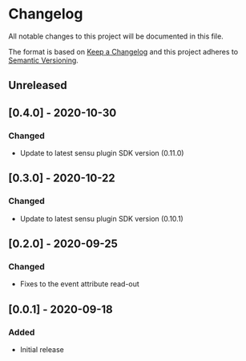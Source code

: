 # Changelog
All notable changes to this project will be documented in this file.

The format is based on [Keep a Changelog](http://keepachangelog.com/en/1.0.0/)
and this project adheres to [Semantic
Versioning](http://semver.org/spec/v2.0.0.html).

## Unreleased

## [0.4.0] - 2020-10-30

### Changed
- Update to latest sensu plugin SDK version (0.11.0)

## [0.3.0] - 2020-10-22

### Changed
- Update to latest sensu plugin SDK version (0.10.1)

## [0.2.0] - 2020-09-25

### Changed
- Fixes to the event attribute read-out 

## [0.0.1] - 2020-09-18

### Added
- Initial release
